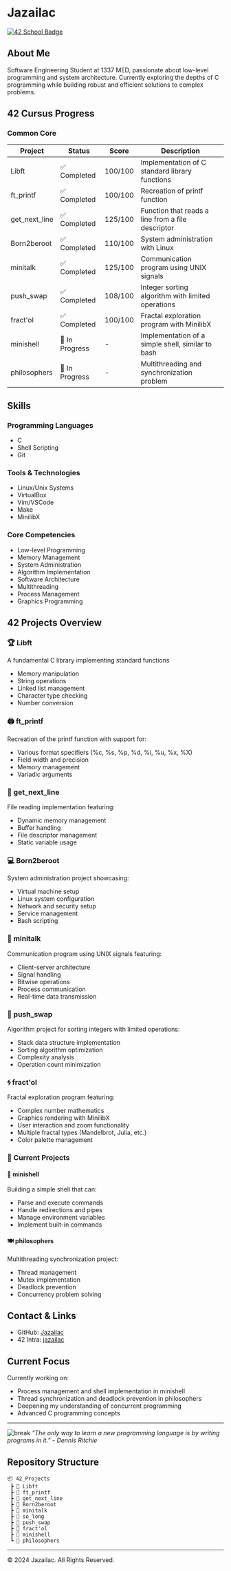 # Jazailac

[![42 School Badge](https://badge.mediaplus.ma/greenbinary/jazailac)](https://github.com/Jazailac)
## About Me
Software Engineering Student at 1337 MED, passionate about low-level programming and system architecture. Currently exploring the depths of C programming while building robust and efficient solutions to complex problems.

## 42 Cursus Progress
### Common Core
| Project | Status | Score | Description |
|---------|--------|-------|-------------|
| Libft | ✅ Completed | 100/100 | Implementation of C standard library functions |
| ft_printf | ✅ Completed | 100/100 | Recreation of printf function |
| get_next_line | ✅ Completed | 125/100 | Function that reads a line from a file descriptor |
| Born2beroot | ✅ Completed | 110/100 | System administration with Linux |
| minitalk | ✅ Completed | 125/100 | Communication program using UNIX signals |
| push_swap | ✅ Completed | 108/100 | Integer sorting algorithm with limited operations |
| fract'ol | ✅ Completed | 100/100 | Fractal exploration program with MinilibX |
| minishell | 🚧 In Progress | - | Implementation of a simple shell, similar to bash |
| philosophers | 🚧 In Progress | - | Multithreading and synchronization problem |

## Skills
### Programming Languages
- C
- Shell Scripting
- Git

### Tools & Technologies
- Linux/Unix Systems
- VirtualBox
- Vim/VSCode
- Make
- MinilibX

### Core Competencies
- Low-level Programming
- Memory Management
- System Administration
- Algorithm Implementation
- Software Architecture
- Multithreading
- Process Management
- Graphics Programming

## 42 Projects Overview
### 🏆 Libft
A fundamental C library implementing standard functions
- Memory manipulation
- String operations
- Linked list management
- Character type checking
- Number conversion

### 🖨️ ft_printf
Recreation of the printf function with support for:
- Various format specifiers (%c, %s, %p, %d, %i, %u, %x, %X)
- Field width and precision
- Memory management
- Variadic arguments

### 📝 get_next_line
File reading implementation featuring:
- Dynamic memory management
- Buffer handling
- File descriptor management
- Static variable usage

### 💻 Born2beroot
System administration project showcasing:
- Virtual machine setup
- Linux system configuration
- Network and security setup
- Service management
- Bash scripting

### 📡 minitalk
Communication program using UNIX signals featuring:
- Client-server architecture
- Signal handling
- Bitwise operations
- Process communication
- Real-time data transmission

### 🔄 push_swap
Algorithm project for sorting integers with limited operations:
- Stack data structure implementation
- Sorting algorithm optimization
- Complexity analysis
- Operation count minimization

### 🌀 fract'ol
Fractal exploration program featuring:
- Complex number mathematics
- Graphics rendering with MinilibX
- User interaction and zoom functionality
- Multiple fractal types (Mandelbrot, Julia, etc.)
- Color palette management

### 🚧 Current Projects

#### 🐚 minishell
Building a simple shell that can:
- Parse and execute commands
- Handle redirections and pipes
- Manage environment variables
- Implement built-in commands

#### 🍽️ philosophers
Multithreading synchronization project:
- Thread management
- Mutex implementation
- Deadlock prevention
- Concurrency problem solving

## Contact & Links
- GitHub: [Jazailac](https://github.com/Jazailac)
- 42 Intra: [jazailac](https://profile.intra.42.fr/)

## Current Focus
Currently working on:
- Process management and shell implementation in minishell
- Thread synchronization and deadlock prevention in philosophers
- Deepening my understanding of concurrent programming
- Advanced C programming concepts

---
![break](https://media0.giphy.com/media/v1.Y2lkPTc5MGI3NjExOWZ6ZzIwOGx1NGszamE2YmhrNDJ3cW1uZmduaTF4b2t0cGx5eGRiNyZlcD12MV9pbnRlcm5hbF9naWZfYnlfaWQmY3Q9Zw/iLMOW1wJp8DuuMoMDY/giphy.gif)
*"The only way to learn a new programming language is by writing programs in it." - Dennis Ritchie*

## Repository Structure
```
📦 42_Projects
 ┣ 📂 Libft
 ┣ 📂 ft_printf
 ┣ 📂 get_next_line
 ┣ 📂 Born2beroot
 ┣ 📂 minitalk
 ┣ 📂 so_long
 ┣ 📂 push_swap
 ┣ 📂 fract'ol
 ┣ 📂 minishell
 ┗ 📂 philosophers
```
---
© 2024 Jazailac. All Rights Reserved.
